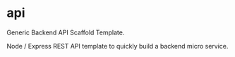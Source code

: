 # api
Generic Backend API Scaffold Template.

Node / Express REST API template to quickly build a backend micro service. 
